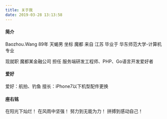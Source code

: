 ```yaml
---
title: 关于我
date: 2019-03-28 13:13:58
---
```


####  简介
Baozhou.Wang
89年 天蝎男
坐标 魔都
来自 江苏
毕业于 华东师范大学-计算机专业

现就职 魔都某金融公司 
担任 服务端研发工程师、PHP、Go语言开发爱好者

#### 爱好
爱好：航拍、钓鱼
擅长：iPhone7以下机型配件更换

#### 座右铭
在阳光下灿烂！
在风雨中坚强！
努力到无能为力！
拼搏到感动自己！